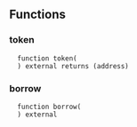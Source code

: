 



## Functions
### token
```solidity
  function token(
  ) external returns (address)
```




### borrow
```solidity
  function borrow(
  ) external
```







